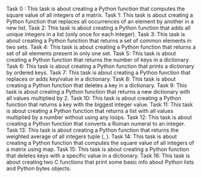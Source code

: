 Task 0 : This task is about creating a Python function that computes the square value of all integers of a matrix.
Task 1: This task is about creating a Python function that replaces all occurrences of an element by another in a new list.
Task 2: This task is about creating a Python function that adds all unique integers in a list (only once for each integer).
Task 3: This task is about creating a Python function that returns a set of common elements in two sets.
Task 4: This task is about creating a Python function that returns a set of all elements present in only one set.
Task 5: This task is about creating a Python function that returns the number of keys in a dictionary.
Task 6: This task is about creating a Python function that prints a dictionary by ordered keys.
Task 7: This task is about creating a Python function that replaces or adds key/value in a dictionary.
Task 8: This task is about creating a Python function that deletes a key in a dictionary.
Task 9: This task is about creating a Python function that returns a new dictionary with all values multiplied by 2.
Task 10: This task is about creating a Python function that returns a key with the biggest integer value.
Task 11: This task is about creating a Python function that returns a list with all values multiplied by a number without using any loops.
Task 12: This task is about creating a Python function that converts a Roman numeral to an integer.
Task 13: This task is about creating a Python function that returns the weighted average of all integers tuple (<score>, <weight>).
Task 14: This task is about creating a Python function that computes the square value of all integers of a matrix using map.
Task 15: This task is about creating a Python function that deletes keys with a specific value in a dictionary.
Task 16: This task is about creating two C functions that print some basic info about Python lists and Python bytes objects.

